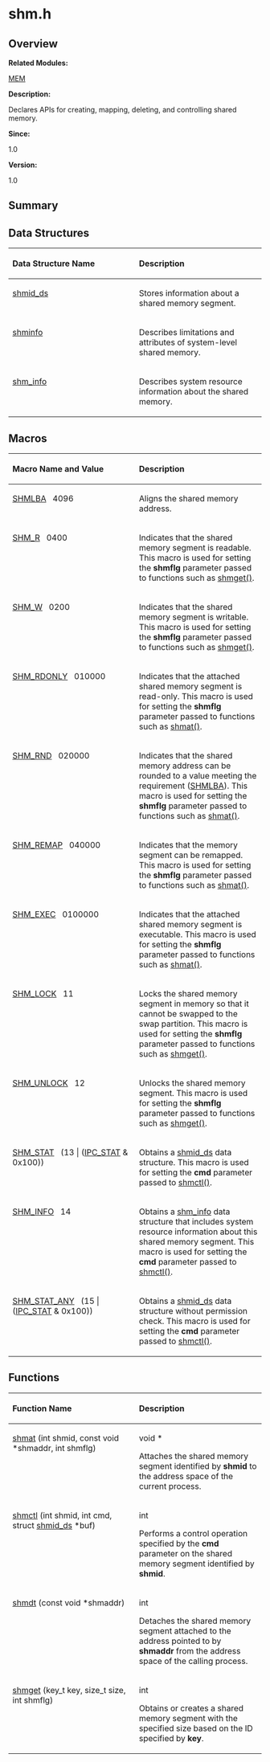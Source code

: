 # shm.h<a name="ZH-CN_TOPIC_0000001054948037"></a>

## **Overview**<a name="section1499146359084832"></a>

**Related Modules:**

[MEM](MEM.md)

**Description:**

Declares APIs for creating, mapping, deleting, and controlling shared memory. 

**Since:**

1.0

**Version:**

1.0

## **Summary**<a name="section1489590419084832"></a>

## Data Structures<a name="nested-classes"></a>

<a name="table1864452716084832"></a>
<table><thead align="left"><tr id="row1267441843084832"><th class="cellrowborder" valign="top" width="50%" id="mcps1.1.3.1.1"><p id="p1258483518084832"><a name="p1258483518084832"></a><a name="p1258483518084832"></a>Data Structure Name</p>
</th>
<th class="cellrowborder" valign="top" width="50%" id="mcps1.1.3.1.2"><p id="p557043108084832"><a name="p557043108084832"></a><a name="p557043108084832"></a>Description</p>
</th>
</tr>
</thead>
<tbody><tr id="row779673316084832"><td class="cellrowborder" valign="top" width="50%" headers="mcps1.1.3.1.1 "><p id="p1228420679084832"><a name="p1228420679084832"></a><a name="p1228420679084832"></a><a href="shmid_ds.md">shmid_ds</a></p>
</td>
<td class="cellrowborder" valign="top" width="50%" headers="mcps1.1.3.1.2 "><p id="p223265279084832"><a name="p223265279084832"></a><a name="p223265279084832"></a>Stores information about a shared memory segment. </p>
</td>
</tr>
<tr id="row1589976044084832"><td class="cellrowborder" valign="top" width="50%" headers="mcps1.1.3.1.1 "><p id="p1115469544084832"><a name="p1115469544084832"></a><a name="p1115469544084832"></a><a href="shminfo.md">shminfo</a></p>
</td>
<td class="cellrowborder" valign="top" width="50%" headers="mcps1.1.3.1.2 "><p id="p1274697288084832"><a name="p1274697288084832"></a><a name="p1274697288084832"></a>Describes limitations and attributes of system-level shared memory. </p>
</td>
</tr>
<tr id="row1578768779084832"><td class="cellrowborder" valign="top" width="50%" headers="mcps1.1.3.1.1 "><p id="p414464552084832"><a name="p414464552084832"></a><a name="p414464552084832"></a><a href="shm_info.md">shm_info</a></p>
</td>
<td class="cellrowborder" valign="top" width="50%" headers="mcps1.1.3.1.2 "><p id="p1636325528084832"><a name="p1636325528084832"></a><a name="p1636325528084832"></a>Describes system resource information about the shared memory. </p>
</td>
</tr>
</tbody>
</table>

## Macros<a name="define-members"></a>

<a name="table1389824039084832"></a>
<table><thead align="left"><tr id="row1995633795084832"><th class="cellrowborder" valign="top" width="50%" id="mcps1.1.3.1.1"><p id="p796358761084832"><a name="p796358761084832"></a><a name="p796358761084832"></a>Macro Name and Value</p>
</th>
<th class="cellrowborder" valign="top" width="50%" id="mcps1.1.3.1.2"><p id="p172962958084832"><a name="p172962958084832"></a><a name="p172962958084832"></a>Description</p>
</th>
</tr>
</thead>
<tbody><tr id="row1108816288084832"><td class="cellrowborder" valign="top" width="50%" headers="mcps1.1.3.1.1 "><p id="p1385116358084832"><a name="p1385116358084832"></a><a name="p1385116358084832"></a><a href="MEM.md#ga1f422a47c416c67470e3a0fb8b7529d8">SHMLBA</a>&nbsp;&nbsp;&nbsp;4096</p>
</td>
<td class="cellrowborder" valign="top" width="50%" headers="mcps1.1.3.1.2 "><p id="p278858651084832"><a name="p278858651084832"></a><a name="p278858651084832"></a>Aligns the shared memory address. </p>
</td>
</tr>
<tr id="row1176784592084832"><td class="cellrowborder" valign="top" width="50%" headers="mcps1.1.3.1.1 "><p id="p442504268084832"><a name="p442504268084832"></a><a name="p442504268084832"></a><a href="MEM.md#ga45da2dbfb146e926c8fd842379c0362c">SHM_R</a>&nbsp;&nbsp;&nbsp;0400</p>
</td>
<td class="cellrowborder" valign="top" width="50%" headers="mcps1.1.3.1.2 "><p id="p2097707009084832"><a name="p2097707009084832"></a><a name="p2097707009084832"></a>Indicates that the shared memory segment is readable. This macro is used for setting the <strong id="b1285875085084832"><a name="b1285875085084832"></a><a name="b1285875085084832"></a>shmflg</strong> parameter passed to functions such as <a href="MEM.md#ga23e346182fc10c5286f37213e09fefb2">shmget()</a>. </p>
</td>
</tr>
<tr id="row1246560925084832"><td class="cellrowborder" valign="top" width="50%" headers="mcps1.1.3.1.1 "><p id="p970924561084832"><a name="p970924561084832"></a><a name="p970924561084832"></a><a href="MEM.md#gafd00993215ed6030ec817bf3615044d1">SHM_W</a>&nbsp;&nbsp;&nbsp;0200</p>
</td>
<td class="cellrowborder" valign="top" width="50%" headers="mcps1.1.3.1.2 "><p id="p1917425793084832"><a name="p1917425793084832"></a><a name="p1917425793084832"></a>Indicates that the shared memory segment is writable. This macro is used for setting the <strong id="b976604742084832"><a name="b976604742084832"></a><a name="b976604742084832"></a>shmflg</strong> parameter passed to functions such as <a href="MEM.md#ga23e346182fc10c5286f37213e09fefb2">shmget()</a>. </p>
</td>
</tr>
<tr id="row1616760950084832"><td class="cellrowborder" valign="top" width="50%" headers="mcps1.1.3.1.1 "><p id="p1763238458084832"><a name="p1763238458084832"></a><a name="p1763238458084832"></a><a href="MEM.md#ga899e8ef0c4c33e2a5cc708c05c75429a">SHM_RDONLY</a>&nbsp;&nbsp;&nbsp;010000</p>
</td>
<td class="cellrowborder" valign="top" width="50%" headers="mcps1.1.3.1.2 "><p id="p491427094084832"><a name="p491427094084832"></a><a name="p491427094084832"></a>Indicates that the attached shared memory segment is read-only. This macro is used for setting the <strong id="b508583748084832"><a name="b508583748084832"></a><a name="b508583748084832"></a>shmflg</strong> parameter passed to functions such as <a href="MEM.md#gac56f61130bf1ddd88ecd6a2e87b4c5cb">shmat()</a>. </p>
</td>
</tr>
<tr id="row1992712759084832"><td class="cellrowborder" valign="top" width="50%" headers="mcps1.1.3.1.1 "><p id="p1552854681084832"><a name="p1552854681084832"></a><a name="p1552854681084832"></a><a href="MEM.md#ga4ae5f621aa1333d9d5962c3e9d674a90">SHM_RND</a>&nbsp;&nbsp;&nbsp;020000</p>
</td>
<td class="cellrowborder" valign="top" width="50%" headers="mcps1.1.3.1.2 "><p id="p884450539084832"><a name="p884450539084832"></a><a name="p884450539084832"></a>Indicates that the shared memory address can be rounded to a value meeting the requirement (<a href="MEM.md#ga1f422a47c416c67470e3a0fb8b7529d8">SHMLBA</a>). This macro is used for setting the <strong id="b1093760369084832"><a name="b1093760369084832"></a><a name="b1093760369084832"></a>shmflg</strong> parameter passed to functions such as <a href="MEM.md#gac56f61130bf1ddd88ecd6a2e87b4c5cb">shmat()</a>. </p>
</td>
</tr>
<tr id="row275913340084832"><td class="cellrowborder" valign="top" width="50%" headers="mcps1.1.3.1.1 "><p id="p1493969288084832"><a name="p1493969288084832"></a><a name="p1493969288084832"></a><a href="MEM.md#gab652a1a4737f9118a64a8fb74084ef7d">SHM_REMAP</a>&nbsp;&nbsp;&nbsp;040000</p>
</td>
<td class="cellrowborder" valign="top" width="50%" headers="mcps1.1.3.1.2 "><p id="p1069866315084832"><a name="p1069866315084832"></a><a name="p1069866315084832"></a>Indicates that the memory segment can be remapped. This macro is used for setting the <strong id="b1242998543084832"><a name="b1242998543084832"></a><a name="b1242998543084832"></a>shmflg</strong> parameter passed to functions such as <a href="MEM.md#gac56f61130bf1ddd88ecd6a2e87b4c5cb">shmat()</a>. </p>
</td>
</tr>
<tr id="row1237477864084832"><td class="cellrowborder" valign="top" width="50%" headers="mcps1.1.3.1.1 "><p id="p973026108084832"><a name="p973026108084832"></a><a name="p973026108084832"></a><a href="MEM.md#ga0bb6454e0dd48a66376bfaa05170ce82">SHM_EXEC</a>&nbsp;&nbsp;&nbsp;0100000</p>
</td>
<td class="cellrowborder" valign="top" width="50%" headers="mcps1.1.3.1.2 "><p id="p1370406263084832"><a name="p1370406263084832"></a><a name="p1370406263084832"></a>Indicates that the attached shared memory segment is executable. This macro is used for setting the <strong id="b655489676084832"><a name="b655489676084832"></a><a name="b655489676084832"></a>shmflg</strong> parameter passed to functions such as <a href="MEM.md#gac56f61130bf1ddd88ecd6a2e87b4c5cb">shmat()</a>. </p>
</td>
</tr>
<tr id="row1904211215084832"><td class="cellrowborder" valign="top" width="50%" headers="mcps1.1.3.1.1 "><p id="p861871057084832"><a name="p861871057084832"></a><a name="p861871057084832"></a><a href="MEM.md#ga66735ad43f79860ccdd21888c3ead8cc">SHM_LOCK</a>&nbsp;&nbsp;&nbsp;11</p>
</td>
<td class="cellrowborder" valign="top" width="50%" headers="mcps1.1.3.1.2 "><p id="p1496329915084832"><a name="p1496329915084832"></a><a name="p1496329915084832"></a>Locks the shared memory segment in memory so that it cannot be swapped to the swap partition. This macro is used for setting the <strong id="b789506832084832"><a name="b789506832084832"></a><a name="b789506832084832"></a>shmflg</strong> parameter passed to functions such as <a href="MEM.md#ga23e346182fc10c5286f37213e09fefb2">shmget()</a>. </p>
</td>
</tr>
<tr id="row1372793530084832"><td class="cellrowborder" valign="top" width="50%" headers="mcps1.1.3.1.1 "><p id="p2015564741084832"><a name="p2015564741084832"></a><a name="p2015564741084832"></a><a href="MEM.md#ga7497459fc5ebe82bbbdfa3809c938312">SHM_UNLOCK</a>&nbsp;&nbsp;&nbsp;12</p>
</td>
<td class="cellrowborder" valign="top" width="50%" headers="mcps1.1.3.1.2 "><p id="p1186478408084832"><a name="p1186478408084832"></a><a name="p1186478408084832"></a>Unlocks the shared memory segment. This macro is used for setting the <strong id="b58419809084832"><a name="b58419809084832"></a><a name="b58419809084832"></a>shmflg</strong> parameter passed to functions such as <a href="MEM.md#ga23e346182fc10c5286f37213e09fefb2">shmget()</a>. </p>
</td>
</tr>
<tr id="row1730026449084832"><td class="cellrowborder" valign="top" width="50%" headers="mcps1.1.3.1.1 "><p id="p1031076079084832"><a name="p1031076079084832"></a><a name="p1031076079084832"></a><a href="MEM.md#ga2e0f8c5b0fafab9f2602d19588d03e95">SHM_STAT</a>&nbsp;&nbsp;&nbsp;(13 | (<a href="IPC.md#ga16a91ee69c3cb6bfec425e1bfd5edd18">IPC_STAT</a> &amp; 0x100))</p>
</td>
<td class="cellrowborder" valign="top" width="50%" headers="mcps1.1.3.1.2 "><p id="p85065422084832"><a name="p85065422084832"></a><a name="p85065422084832"></a>Obtains a <a href="shmid_ds.md">shmid_ds</a> data structure. This macro is used for setting the <strong id="b548927368084832"><a name="b548927368084832"></a><a name="b548927368084832"></a>cmd</strong> parameter passed to <a href="MEM.md#gab2cfe9a9370d4c74b485876260e2e0fe">shmctl()</a>. </p>
</td>
</tr>
<tr id="row186365136084832"><td class="cellrowborder" valign="top" width="50%" headers="mcps1.1.3.1.1 "><p id="p834497493084832"><a name="p834497493084832"></a><a name="p834497493084832"></a><a href="MEM.md#gafecb9e202431a631f42469c9ecbee99e">SHM_INFO</a>&nbsp;&nbsp;&nbsp;14</p>
</td>
<td class="cellrowborder" valign="top" width="50%" headers="mcps1.1.3.1.2 "><p id="p1467305354084832"><a name="p1467305354084832"></a><a name="p1467305354084832"></a>Obtains a <a href="shm_info.md">shm_info</a> data structure that includes system resource information about this shared memory segment. This macro is used for setting the <strong id="b1372311661084832"><a name="b1372311661084832"></a><a name="b1372311661084832"></a>cmd</strong> parameter passed to <a href="MEM.md#gab2cfe9a9370d4c74b485876260e2e0fe">shmctl()</a>. </p>
</td>
</tr>
<tr id="row1886820258084832"><td class="cellrowborder" valign="top" width="50%" headers="mcps1.1.3.1.1 "><p id="p1087959858084832"><a name="p1087959858084832"></a><a name="p1087959858084832"></a><a href="MEM.md#ga9e7f0a6d71663d9173d9aae2a2f01220">SHM_STAT_ANY</a>&nbsp;&nbsp;&nbsp;(15 | (<a href="IPC.md#ga16a91ee69c3cb6bfec425e1bfd5edd18">IPC_STAT</a> &amp; 0x100))</p>
</td>
<td class="cellrowborder" valign="top" width="50%" headers="mcps1.1.3.1.2 "><p id="p1275422699084832"><a name="p1275422699084832"></a><a name="p1275422699084832"></a>Obtains a <a href="shmid_ds.md">shmid_ds</a> data structure without permission check. This macro is used for setting the <strong id="b1266543665084832"><a name="b1266543665084832"></a><a name="b1266543665084832"></a>cmd</strong> parameter passed to <a href="MEM.md#gab2cfe9a9370d4c74b485876260e2e0fe">shmctl()</a>. </p>
</td>
</tr>
</tbody>
</table>

## Functions<a name="func-members"></a>

<a name="table266012207084832"></a>
<table><thead align="left"><tr id="row1362097683084832"><th class="cellrowborder" valign="top" width="50%" id="mcps1.1.3.1.1"><p id="p456901061084832"><a name="p456901061084832"></a><a name="p456901061084832"></a>Function Name</p>
</th>
<th class="cellrowborder" valign="top" width="50%" id="mcps1.1.3.1.2"><p id="p844744087084832"><a name="p844744087084832"></a><a name="p844744087084832"></a>Description</p>
</th>
</tr>
</thead>
<tbody><tr id="row1447042137084832"><td class="cellrowborder" valign="top" width="50%" headers="mcps1.1.3.1.1 "><p id="p362824269084832"><a name="p362824269084832"></a><a name="p362824269084832"></a><a href="MEM.md#gac56f61130bf1ddd88ecd6a2e87b4c5cb">shmat</a> (int shmid, const void *shmaddr, int shmflg)</p>
</td>
<td class="cellrowborder" valign="top" width="50%" headers="mcps1.1.3.1.2 "><p id="p1298688135084832"><a name="p1298688135084832"></a><a name="p1298688135084832"></a>void *&nbsp;</p>
<p id="p1748909736084832"><a name="p1748909736084832"></a><a name="p1748909736084832"></a>Attaches the shared memory segment identified by <strong id="b2067445238084832"><a name="b2067445238084832"></a><a name="b2067445238084832"></a>shmid</strong> to the address space of the current process. </p>
</td>
</tr>
<tr id="row1375050018084832"><td class="cellrowborder" valign="top" width="50%" headers="mcps1.1.3.1.1 "><p id="p40065161084832"><a name="p40065161084832"></a><a name="p40065161084832"></a><a href="MEM.md#gab2cfe9a9370d4c74b485876260e2e0fe">shmctl</a> (int shmid, int cmd, struct <a href="shmid_ds.md">shmid_ds</a> *buf)</p>
</td>
<td class="cellrowborder" valign="top" width="50%" headers="mcps1.1.3.1.2 "><p id="p216866370084832"><a name="p216866370084832"></a><a name="p216866370084832"></a>int&nbsp;</p>
<p id="p1346156822084832"><a name="p1346156822084832"></a><a name="p1346156822084832"></a>Performs a control operation specified by the <strong id="b1577988894084832"><a name="b1577988894084832"></a><a name="b1577988894084832"></a>cmd</strong> parameter on the shared memory segment identified by <strong id="b891706388084832"><a name="b891706388084832"></a><a name="b891706388084832"></a>shmid</strong>. </p>
</td>
</tr>
<tr id="row547291497084832"><td class="cellrowborder" valign="top" width="50%" headers="mcps1.1.3.1.1 "><p id="p1171798131084832"><a name="p1171798131084832"></a><a name="p1171798131084832"></a><a href="MEM.md#ga934738fcc6c27c0d45cff9bb8cc38a7f">shmdt</a> (const void *shmaddr)</p>
</td>
<td class="cellrowborder" valign="top" width="50%" headers="mcps1.1.3.1.2 "><p id="p1425913667084832"><a name="p1425913667084832"></a><a name="p1425913667084832"></a>int&nbsp;</p>
<p id="p578214113084832"><a name="p578214113084832"></a><a name="p578214113084832"></a>Detaches the shared memory segment attached to the address pointed to by <strong id="b1288696753084832"><a name="b1288696753084832"></a><a name="b1288696753084832"></a>shmaddr</strong> from the address space of the calling process. </p>
</td>
</tr>
<tr id="row1398014813084832"><td class="cellrowborder" valign="top" width="50%" headers="mcps1.1.3.1.1 "><p id="p1268148070084832"><a name="p1268148070084832"></a><a name="p1268148070084832"></a><a href="MEM.md#ga23e346182fc10c5286f37213e09fefb2">shmget</a> (key_t key, size_t size, int shmflg)</p>
</td>
<td class="cellrowborder" valign="top" width="50%" headers="mcps1.1.3.1.2 "><p id="p608366770084832"><a name="p608366770084832"></a><a name="p608366770084832"></a>int&nbsp;</p>
<p id="p852657415084832"><a name="p852657415084832"></a><a name="p852657415084832"></a>Obtains or creates a shared memory segment with the specified size based on the ID specified by <strong id="b1738332354084832"><a name="b1738332354084832"></a><a name="b1738332354084832"></a>key</strong>. </p>
</td>
</tr>
</tbody>
</table>

